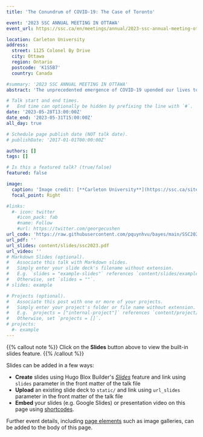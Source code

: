 ```yaml
---
title: 'The Conundrum of COVID-19: The Case of Toronto'

event: '2023 SSC ANNUAL MEETING IN OTTAWA'
event_url: https://ssc.ca/en/meetings/annual/2023-ssc-annual-meeting-ottawa

location: Carleton University 
address:
  street: 1125 Colonel By Drive
  city: Ottawa
  region: Ontario
  postcode: 'K1S5B7'
  country: Canada

#summary: '2023 SSC ANNUAL MEETING IN OTTAWA'
abstract: 'The unprecedented emergence of COVID-19 upended our lives to a great extent, resulting in pressing health crises and economic fallouts on a global scale.There have been, by and large, appreciable variations in the course of the COVID-19 outbreak across countries and territories. To come within the scope ofthis study, we combined resident-level COVID-19 fatalities data in Toronto, the 2016 census demographics data and the community council data to quantify the differentials in the extent to which residents in four Toronto districts are susceptible to COVID-19 during the early phase of the pandemic. We modelled the probability that individuals in different age groups would pass on after contracting COVID-19 in 2020 by the Hierarchical Logit Model. The findings arethat these probabilities differ across four districts, which is attributable to varied capacities and unequal access to hospitals among neighbourhoods to acertain degree. Our aim is to provide data-based guidance for further research in public health policies to reduce health inequities.'

# Talk start and end times.
#   End time can optionally be hidden by prefixing the line with `#`.
date: '2023-05-28T13:00:00Z'
date_end: '2023-05-31T15:00:00Z'
all_day: true

# Schedule page publish date (NOT talk date).
# publishDate: '2017-01-01T00:00:00Z'

authors: []
tags: []

# Is this a featured talk? (true/false)
featured: false

image:
  caption: 'Image credit: [**Carleton University**](https://ssc.ca/sites/default/files/carleton_photo_dev_1.jpg)'
  focal_point: Right

#links:
  #- icon: twitter
    #icon_pack: fab
    #name: Follow
    #url: https://twitter.com/georgecushen
url_code: 'https://raw.githubusercontent.com/pquynhvu/bayes/main/SSC2023/code/R.Rmd'
url_pdf: ''
url_slides: content/slides/ssc2023.pdf
url_video: ''
# Markdown Slides (optional).
#   Associate this talk with Markdown slides.
#   Simply enter your slide deck's filename without extension.
#   E.g. `slides = "example-slides"` references `content/slides/example-slides.md`.
#   Otherwise, set `slides = ""`.
# slides: example

# Projects (optional).
#   Associate this post with one or more of your projects.
#   Simply enter your project's folder or file name without extension.
#   E.g. `projects = ["internal-project"]` references `content/project/deep-learning/index.md`.
#   Otherwise, set `projects = []`.
# projects:
  #- example
---
```


{{% callout note %}}
Click on the **Slides** button above to view the built-in slides feature.
{{% /callout %}}

Slides can be added in a few ways:

- **Create** slides using Hugo Blox Builder's [_Slides_](https://docs.hugoblox.com/reference/content-types/) feature and link using `slides` parameter in the front matter of the talk file
- **Upload** an existing slide deck to `static/` and link using `url_slides` parameter in the front matter of the talk file
- **Embed** your slides (e.g. Google Slides) or presentation video on this page using [shortcodes](https://docs.hugoblox.com/reference/markdown/).

Further event details, including [page elements](https://docs.hugoblox.com/reference/markdown/) such as image galleries, can be added to the body of this page.

